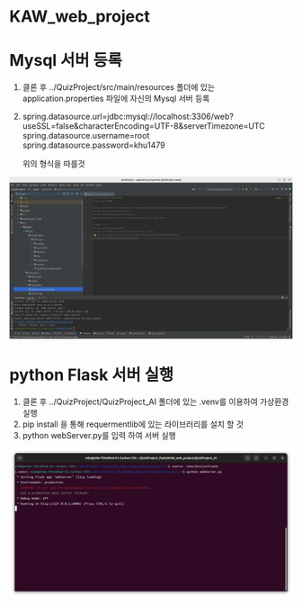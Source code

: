 # KAW_web_project

# Mysql 서버 등록

1. 클론 후 ../QuizProject/src/main/resources 폴더에 있는 application.properties 파일에 자신의 Mysql 서버 등록

2. spring.datasource.url=jdbc:mysql://localhost:3306/web?useSSL=false&characterEncoding=UTF-8&serverTimezone=UTC
   spring.datasource.username=root
   spring.datasource.password=khu1479
   
   위의 형식을 따를것
    
![ex_screenshot](./img/e1.png)

# python Flask 서버 실행

1. 클론 후 ../QuizProject/QuizProject_AI 폴더에 있는 .venv를 이용하여 가상환경 실행
2. pip install 을 통해 requermentlib에 있는 라이브러리를 설치 할 것
3. python webServer.py를 입력 하여 서버 실행

![ex_screenshot](./img/e2.png)
